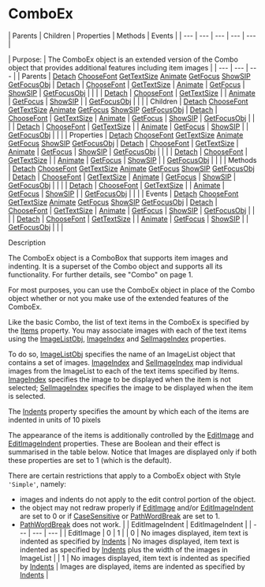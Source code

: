 




<h1 class="heading"><span class="name">ComboEx</span></h1>
| Parents | Children | Properties | Methods | Events |
| --- | --- | --- | --- | ---  |

| Purpose: | The ComboEx object is an extended version of the Combo object that provides additional features including item images |
| --- | --- | ---  |
| Parents | [Detach](./detach.md) [ChooseFont](./choosefont.md) [GetTextSize](./gettextsize.md) [Animate](./animate.md) [GetFocus](./getfocus.md) [ShowSIP](./showsip.md) [GetFocusObj](./getfocusobj.md) | [Detach](./detach.md) | [ChooseFont](./choosefont.md) | [GetTextSize](./gettextsize.md) | [Animate](./animate.md) | [GetFocus](./getfocus.md) | [ShowSIP](./showsip.md) | [GetFocusObj](./getfocusobj.md) |  |  |
| [Detach](./detach.md) | [ChooseFont](./choosefont.md) | [GetTextSize](./gettextsize.md) |
| [Animate](./animate.md) | [GetFocus](./getfocus.md) | [ShowSIP](./showsip.md) |
| [GetFocusObj](./getfocusobj.md) |  |  |
| Children | [Detach](./detach.md) [ChooseFont](./choosefont.md) [GetTextSize](./gettextsize.md) [Animate](./animate.md) [GetFocus](./getfocus.md) [ShowSIP](./showsip.md) [GetFocusObj](./getfocusobj.md) | [Detach](./detach.md) | [ChooseFont](./choosefont.md) | [GetTextSize](./gettextsize.md) | [Animate](./animate.md) | [GetFocus](./getfocus.md) | [ShowSIP](./showsip.md) | [GetFocusObj](./getfocusobj.md) |  |  |
| [Detach](./detach.md) | [ChooseFont](./choosefont.md) | [GetTextSize](./gettextsize.md) |
| [Animate](./animate.md) | [GetFocus](./getfocus.md) | [ShowSIP](./showsip.md) |
| [GetFocusObj](./getfocusobj.md) |  |  |
| Properties | [Detach](./detach.md) [ChooseFont](./choosefont.md) [GetTextSize](./gettextsize.md) [Animate](./animate.md) [GetFocus](./getfocus.md) [ShowSIP](./showsip.md) [GetFocusObj](./getfocusobj.md) | [Detach](./detach.md) | [ChooseFont](./choosefont.md) | [GetTextSize](./gettextsize.md) | [Animate](./animate.md) | [GetFocus](./getfocus.md) | [ShowSIP](./showsip.md) | [GetFocusObj](./getfocusobj.md) |  |  |
| [Detach](./detach.md) | [ChooseFont](./choosefont.md) | [GetTextSize](./gettextsize.md) |
| [Animate](./animate.md) | [GetFocus](./getfocus.md) | [ShowSIP](./showsip.md) |
| [GetFocusObj](./getfocusobj.md) |  |  |
| Methods | [Detach](./detach.md) [ChooseFont](./choosefont.md) [GetTextSize](./gettextsize.md) [Animate](./animate.md) [GetFocus](./getfocus.md) [ShowSIP](./showsip.md) [GetFocusObj](./getfocusobj.md) | [Detach](./detach.md) | [ChooseFont](./choosefont.md) | [GetTextSize](./gettextsize.md) | [Animate](./animate.md) | [GetFocus](./getfocus.md) | [ShowSIP](./showsip.md) | [GetFocusObj](./getfocusobj.md) |  |  |
| [Detach](./detach.md) | [ChooseFont](./choosefont.md) | [GetTextSize](./gettextsize.md) |
| [Animate](./animate.md) | [GetFocus](./getfocus.md) | [ShowSIP](./showsip.md) |
| [GetFocusObj](./getfocusobj.md) |  |  |
| Events | [Detach](./detach.md) [ChooseFont](./choosefont.md) [GetTextSize](./gettextsize.md) [Animate](./animate.md) [GetFocus](./getfocus.md) [ShowSIP](./showsip.md) [GetFocusObj](./getfocusobj.md) | [Detach](./detach.md) | [ChooseFont](./choosefont.md) | [GetTextSize](./gettextsize.md) | [Animate](./animate.md) | [GetFocus](./getfocus.md) | [ShowSIP](./showsip.md) | [GetFocusObj](./getfocusobj.md) |  |  |
| [Detach](./detach.md) | [ChooseFont](./choosefont.md) | [GetTextSize](./gettextsize.md) |
| [Animate](./animate.md) | [GetFocus](./getfocus.md) | [ShowSIP](./showsip.md) |
| [GetFocusObj](./getfocusobj.md) |  |  |


Description


The ComboEx object is a ComboBox that supports item images and indenting. It is a superset of the Combo object and supports all its functionality. For further details, see "Combo" on page 1.



For most purposes, you can use the ComboEx object in place of the Combo object whether or not you make use of the extended features of the ComboEx.


Like the basic Combo, the list of text items in the ComboEx is specified by the [Items](./items.md) property. You may associate images with each of the text items using the [ImageListObj](./imagelistobj.md), [ImageIndex](./imageindex.md) and [SelImageIndex](./selimageindex.md) properties.


To do so, [ImageListObj](./imagelistobj.md) specifies the name of an ImageList object that contains a set of images. [ImageIndex](./imageindex.md) and [SelImageIndex](./selimageindex.md) map individual images from the ImageList to each of the text items specified by Items. [ImageIndex](./imageindex.md) specifies the image to be displayed when the item is not selected; [SelImageIndex](./selimageindex.md) specifies the image to be displayed when the item is selected.


The [Indents](./indents.md) property specifies the amount by which each of the items are indented in units of 10 pixels


The appearance of the items is additionally controlled by the [EditImage](./editimage.md) and [EditImageIndent](./editimageindent.md) properties. These are Boolean and their effect is summarised in the table below. Notice that Images are displayed only if both these properties are set to 1 (which is the default).


There are certain restrictions that apply to a ComboEx object with Style `'Simple'`, namely:

- images and indents do not apply to the edit control portion of the object.
- the object may not redraw properly if [EditImage](./editimage.md) and/or [EditImageIndent](./editimageindent.md) are set to 0 or if [CaseSensitive](./casesensitive.md) or [PathWordBreak](./pathwordbreak.md) are set to 1.
- [PathWordBreak](./pathwordbreak.md) does not work.
|  | EditImageIndent | EditImageIndent |
| --- | --- | ---  |
| EditImage | 0 | 1 |
| 0 | No images displayed, item text is indented as specified by [Indents](./indents.md) | No images displayed, item text is indented as specified by [Indents](./indents.md) plus the width of the images in ImageList |
| 1 | No images displayed, item text is indented as specified by [Indents](./indents.md) | Images are displayed, items are indented as specified by [Indents](./indents.md) |




